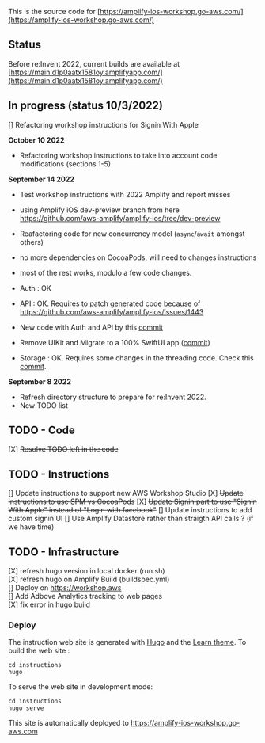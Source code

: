 This is the source code for [https://amplify-ios-workshop.go-aws.com/](https://amplify-ios-workshop.go-aws.com/)

## Status 

Before re:Invent 2022, current builds are available at [https://main.d1p0aatx1581oy.amplifyapp.com/](https://main.d1p0aatx1581oy.amplifyapp.com/)

## In progress (status 10/3/2022)

[] Refactoring workshop instructions for Signin With Apple

**October 10 2022**

- Refactoring workshop instructions to take into account code modifications (sections 1-5)

**September 14 2022**

- Test workshop instructions with 2022 Amplify and report misses  
- using Amplify iOS dev-preview branch from here https://github.com/aws-amplify/amplify-ios/tree/dev-preview
- Reafactoring code for new concurrency model (`async`/`await` amongst others)
- no more dependencies on CocoaPods, will need to changes instructions 
- most of the rest works, modulo a few code changes.

- Auth : OK 
- API  : OK. Requires to patch generated code because of https://github.com/aws-amplify/amplify-ios/issues/1443 
- New code with Auth and API by this [commit](https://github.com/sebsto/amplify-ios-workshop/commit/d89d27b7ab600c436f522983d4d2407e9ac3bf09)

- Remove UIKit and Migrate to a 100% SwiftUI app ([commit](https://github.com/sebsto/amplify-ios-workshop/commit/5d0f776ab0a63ac96cf486498550adb68800b383))

- Storage : OK. Requires some changes in the threading code. Check this [commit](https://github.com/sebsto/amplify-ios-workshop/commit/ef04d4fe218bf9c956e196c041ac689c03125d32).

**September 8 2022** 

- Refresh directory structure to prepare for re:Invent 2022.  
- New TODO list  

## TODO - Code 

[X] ~~Resolve TODO left in the code~~

## TODO - Instructions 

[] Update instructions to support new AWS Workshop Studio 
[X] ~~Update instructions to use SPM vs CocoaPods~~
[X] ~~Update Signin part to use "Signin With Apple" instead of "Login with facebook"~~
[] Update instructions to add custom signin UI
[] Use Amplify Datastore rather than straigth API calls ?  (if we have time)

## TODO - Infrastructure 

[X] refresh hugo version in local docker (run.sh)  
[X] refresh hugo on Amplify Build (buildspec.yml)  
[] Deploy on https://workshop.aws  
[] Add Adbove Analytics tracking to web pages  
[X] fix error in hugo build  

<!-- ### Dir Structure

```text
x (you are here)
|
|-- code
      |-- Complete       <== this is the final result of the workshop
      |-- StartingPoint  <== this is the starting point of the app
|
|-- instructions         <== this is the static web site
``` -->

### Deploy

The instruction web site is generated with [Hugo](https://gohugo.io) and the [Learn theme](https://learn.netlify.com/en/).
To build the web site :
```
cd instructions
hugo
```

To serve the web site in development mode:
```
cd instructions
hugo serve
```

This site is automatically deployed to https://amplify-ios-workshop.go-aws.com
